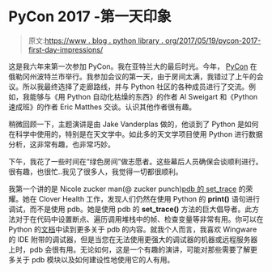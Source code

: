 # PyCon 2017 -第一天印象

> 原文:[https://www . blog . python library . org/2017/05/19/pycon-2017-first-day-impressions/](https://www.blog.pythonlibrary.org/2017/05/19/pycon-2017-first-day-impressions/)

这是我六年来第一次参加 PyCon。我在亚特兰大的最后时光。今年， [PyCon](https://us.pycon.org/2017/) 在俄勒冈州波特兰市举行。我参加会议的第一天，由于房间太满，我错过了上午的会议。所以我最终选择了走廊路线，并与 Python 社区的各种成员进行了交流。例如，我能够与《用 Python 自动化枯燥的东西》的作者 Al Sweigart 和《Python 速成班》的作者 Eric Matthes 交谈。认识其他作者很有趣。

稍微回顾一下，主题演讲是由 Jake Vanderplas 做的，他谈到了 Python 是如何在科学中使用的，特别是在天文学中。如此多的天文学项目使用 Python 进行数据分析，这非常有趣，也非常巧妙。

下午，我花了一些时间在“绿色房间”做志愿者。这些幕后人员确保会谈顺利进行。很有趣，也很忙..我见了很多人，我觉得一切都很顺利。

我第一个讲的是 Nicole zucker man(@ zucker punch)[pdb 的 set_trace](https://us.pycon.org/2017/schedule/presentation/753/) 的荣耀。她在 Clover Health 工作，发现人们仍然在使用 Python 的 **print()** 语句进行调试，而不是使用 pdb。她是使用 pdb 的 **set_trace()** 方法的巨大倡导者。此方法对于在代码中设置断点、遍历调用堆栈中的帧、检查变量等非常有用。你可以在 Python 的[文档](https://docs.python.org/3/library/pdb.html)中读到更多关于 pdb 的内容。就我个人而言，我喜欢 Wingware 的 IDE 附带的调试器，但是当您在无法使用更强大的调试器的机器或远程服务器上时，pdb 会很有用。无论如何，这是一个有趣的演讲，可能对那些需要了解更多关于 pdb 模块以及如何建设性地使用它的人有用。